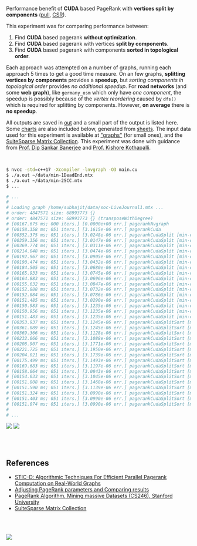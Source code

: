 Performance benefit of **CUDA** based PageRank with **vertices split by**
**components** ([pull], [CSR]).

This experiment was for comparing performance between:
1. Find **CUDA** based pagerank **without optimization**.
2. Find **CUDA** based pagerank with vertices **split by components**.
3. Find **CUDA** based pagerank with components **sorted in topological order**.

Each approach was attempted on a number of graphs, running each approach 5
times to get a good time measure. On an few graphs, **splitting vertices by**
**components** provides a **speedup**, but *sorting components in*
*topological order* provides *no additional speedup*. For **road networks**
(and some **web graph**), like `germany_osm` which only have *one component*,
the speedup is possibly because of the *vertex reordering* caused by `dfs()`
which is required for splitting by components. However, **on average** there
is **no speedup**.

All outputs are saved in [out](out/) and a small part of the output is listed
here. Some [charts] are also included below, generated from [sheets]. The input
data used for this experiment is available at ["graphs"] (for small ones), and
the [SuiteSparse Matrix Collection]. This experiment was done with guidance
from [Prof. Dip Sankar Banerjee] and [Prof. Kishore Kothapalli].

<br>

```bash
$ nvcc -std=c++17 -Xcompiler -lnvgraph -O3 main.cu
$ ./a.out ~/data/min-1DeadEnd.mtx
$ ./a.out ~/data/min-2SCC.mtx
$ ...

# ...
#
# Loading graph /home/subhajit/data/soc-LiveJournal1.mtx ...
# order: 4847571 size: 68993773 {}
# order: 4847571 size: 68993773 {} (transposeWithDegree)
# [00167.675 ms; 000 iters.] [0.0000e+00 err.] pagerankNvgraph
# [00158.358 ms; 051 iters.] [3.1615e-06 err.] pagerankCuda
# [00352.375 ms; 051 iters.] [3.0248e-06 err.] pagerankCudaSplit [min-compute=1]
# [00359.356 ms; 051 iters.] [3.0147e-06 err.] pagerankCudaSplit [min-compute=5]
# [00369.774 ms; 051 iters.] [3.0311e-06 err.] pagerankCudaSplit [min-compute=10]
# [00214.048 ms; 051 iters.] [3.0474e-06 err.] pagerankCudaSplit [min-compute=50]
# [00192.967 ms; 051 iters.] [3.0905e-06 err.] pagerankCudaSplit [min-compute=100]
# [00190.474 ms; 051 iters.] [3.0432e-06 err.] pagerankCudaSplit [min-compute=500]
# [00184.505 ms; 051 iters.] [3.0680e-06 err.] pagerankCudaSplit [min-compute=1000]
# [00165.933 ms; 051 iters.] [3.0745e-06 err.] pagerankCudaSplit [min-compute=5000]
# [00164.883 ms; 051 iters.] [3.0696e-06 err.] pagerankCudaSplit [min-compute=10000]
# [00155.632 ms; 051 iters.] [3.0847e-06 err.] pagerankCudaSplit [min-compute=50000]
# [00152.888 ms; 051 iters.] [3.0732e-06 err.] pagerankCudaSplit [min-compute=100000]
# [00152.084 ms; 051 iters.] [3.0786e-06 err.] pagerankCudaSplit [min-compute=500000]
# [00151.485 ms; 051 iters.] [3.0290e-06 err.] pagerankCudaSplit [min-compute=1000000]
# [00150.983 ms; 051 iters.] [3.1235e-06 err.] pagerankCudaSplit [min-compute=5000000]
# [00150.956 ms; 051 iters.] [3.1235e-06 err.] pagerankCudaSplit [min-compute=10000000]
# [00151.483 ms; 051 iters.] [3.1235e-06 err.] pagerankCudaSplit [min-compute=50000000]
# [00353.937 ms; 051 iters.] [3.1245e-06 err.] pagerankCudaSplitSort [min-compute=1]
# [00361.089 ms; 051 iters.] [3.1245e-06 err.] pagerankCudaSplitSort [min-compute=5]
# [00369.366 ms; 051 iters.] [3.1128e-06 err.] pagerankCudaSplitSort [min-compute=10]
# [00232.066 ms; 051 iters.] [3.1088e-06 err.] pagerankCudaSplitSort [min-compute=50]
# [00208.907 ms; 051 iters.] [3.1771e-06 err.] pagerankCudaSplitSort [min-compute=100]
# [00221.725 ms; 051 iters.] [3.1950e-06 err.] pagerankCudaSplitSort [min-compute=500]
# [00204.021 ms; 051 iters.] [3.1739e-06 err.] pagerankCudaSplitSort [min-compute=1000]
# [00175.499 ms; 051 iters.] [3.1493e-06 err.] pagerankCudaSplitSort [min-compute=5000]
# [00169.683 ms; 051 iters.] [3.1197e-06 err.] pagerankCudaSplitSort [min-compute=10000]
# [00158.064 ms; 051 iters.] [3.0843e-06 err.] pagerankCudaSplitSort [min-compute=50000]
# [00154.033 ms; 051 iters.] [3.1045e-06 err.] pagerankCudaSplitSort [min-compute=100000]
# [00151.808 ms; 051 iters.] [3.1468e-06 err.] pagerankCudaSplitSort [min-compute=500000]
# [00151.590 ms; 051 iters.] [3.1139e-06 err.] pagerankCudaSplitSort [min-compute=1000000]
# [00151.324 ms; 051 iters.] [3.0990e-06 err.] pagerankCudaSplitSort [min-compute=5000000]
# [00151.403 ms; 051 iters.] [3.0990e-06 err.] pagerankCudaSplitSort [min-compute=10000000]
# [00151.074 ms; 051 iters.] [3.0990e-06 err.] pagerankCudaSplitSort [min-compute=50000000]
#
# ...
```

[![](https://i.imgur.com/uXlPCB3.png)][sheetp]
[![](https://i.imgur.com/UooLZXJ.png)][sheetp]

<br>
<br>


## References

- [STIC-D: Algorithmic Techniques For Efficient Parallel Pagerank Computation on Real-World Graphs](https://gist.github.com/wolfram77/bb09968cc0e592583c4b180243697d5a)
- [Adjusting PageRank parameters and Comparing results](https://arxiv.org/abs/2108.02997)
- [PageRank Algorithm, Mining massive Datasets (CS246), Stanford University](https://www.youtube.com/watch?v=ke9g8hB0MEo)
- [SuiteSparse Matrix Collection]

<br>
<br>

[![](https://i.imgur.com/tza58mI.png)](https://www.youtube.com/watch?v=eVvonVlbcFg)

[Prof. Dip Sankar Banerjee]: https://sites.google.com/site/dipsankarban/
[Prof. Kishore Kothapalli]: https://www.iiit.ac.in/people/faculty/kkishore/
[SuiteSparse Matrix Collection]: https://sparse.tamu.edu
["graphs"]: https://github.com/puzzlef/graphs
[pull]: https://github.com/puzzlef/pagerank-push-vs-pull
[CSR]: https://github.com/puzzlef/pagerank-class-vs-csr
[charts]: https://photos.app.goo.gl/yVYQcTfbXNejWYjD9
[sheets]: https://docs.google.com/spreadsheets/d/11jNXOQ7ytr4HoFOAD69vjhaU5i3IM2ZmnvPwq5cB_OM/edit?usp=sharing
[sheetp]: https://docs.google.com/spreadsheets/d/e/2PACX-1vSj76IE-B0H56eOvb_MTal8gVAzfYTv_7YpCmmi6B3UplO62Y8Q6NY4fJWq7RBg-IcQ_Dc0CA8kqPuH/pubhtml

